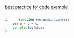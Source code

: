 <style>
	pre {
		counter-reset: sourcecode;
		-moz-tab-size:4;
		-o-tab-size:4;
		tab-size:4;
		font-size:12px;
	}
	pre code:before {
		content: counter(sourcecode);
		counter-increment: sourcecode;
		padding-right:10px;
		display:inline-block;
		height:10px;
		width:35px;
	}

	pre code span.esns {
		color:red;
	}

</style>
[best practice for code example](https://www.sitepoint.com/best-practice-for-code-examples/)
	
<pre id="scriptFile"></pre>

```javascript
function syntaxhighlight(){
	var a = b + c;
	console.log(c);ss
}
```

<script
  src="https://code.jquery.com/jquery-3.3.1.min.js"
  integrity="sha256-FgpCb/KJQlLNfOu91ta32o/NMZxltwRo8QtmkMRdAu8="
  crossorigin="anonymous"></script>
<script>
//$( "#content" ).load( "/load.html #list" );
/*$( "#scriptFile" ).load("./sizzle/sizzle.js", function() {
  var _pre = $("#scriptFile");
  var styled_pre = "<code class='line'>"+(_pre.text().split("\n").filter(Boolean).join("</code>\n<code class='line'>"))+"</code>";
  styled_pre = styled_pre.replace(/(\/\/esns[^\n]+\n)/ig, "<span class='esns'>$1</span>");
  _pre.html(styled_pre);
});*/
</script>